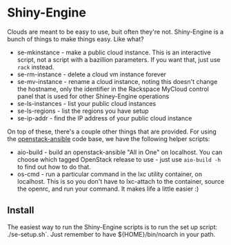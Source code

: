 # Shiny-Engine

Clouds are meant to be easy to use, buit often they're not.
Shiny-Engine is a bunch of things to make things easy.  Like what?

* se-mkinstance - make a public cloud instance.  This is an interactive script, not a script with a bazillion parameters.  If you want that, just use `rack` instead.
* se-rm-instance - delete a cloud vm instance forever
* se-mv-instance - rename a cloud instance, noting this doesn't change the hostname, only the identifier in the Rackspace MyCloud control panel that is used for other Shiney-Engine operations
* se-ls-instances - list your public cloud instances
* se-ls-regions - list the regions you have setup
* se-ip-addr - find the IP address of your public cloud instance

On top of these, there's a couple other things that are provided.  For using the [openstack-ansible](https://github.com/openstack/openstack-ansible) code base, we have the following helper scripts:

* aio-build - build an openstack-ansible "All in One" on localhost.  You can choose which tagged OpenStack release to use - just use `aio-build -h` to find out how to do that.
* os-cmd - run a particular command in the lxc utility container, on localhost.  This is so you don't have to lxc-attach to the container, source the openrc, and run your command.  It makes life a little easier :)

## Install
The easiest way to run the Shiny-Engine scripts is to run the set up script: \./se-setup.sh`.  Just remember to have ${HOME}/bin/noarch in your path.
